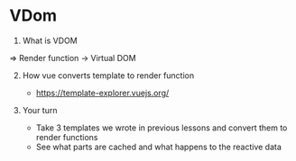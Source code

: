 # VDom

1. What is VDOM

<script>
const count = ref(1);
</script>

<template>
	<p>Hello {{count}}</p>
	<button>Click Here</button>
</template>
=> Render function -> Virtual DOM

2. How vue converts template to render function
	- https://template-explorer.vuejs.org/
	
3. Your turn
	- Take 3 templates we wrote in previous lessons and convert them to render functions
	- See what parts are cached and what happens to the reactive data
	
